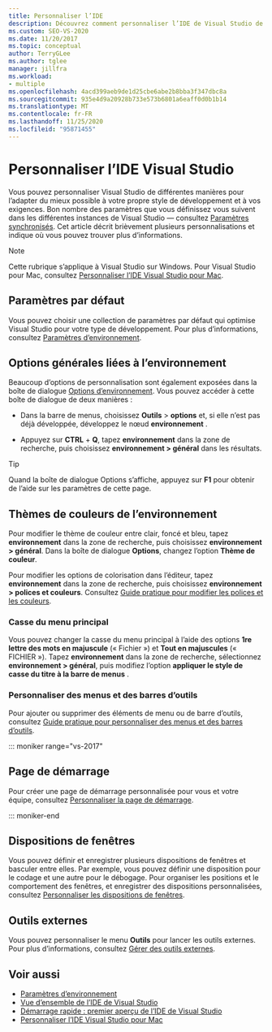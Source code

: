 ```yaml
---
title: Personnaliser l’IDE
description: Découvrez comment personnaliser l’IDE de Visual Studio de la manière la mieux adaptée à votre propre style de développement et à vos exigences.
ms.custom: SEO-VS-2020
ms.date: 11/20/2017
ms.topic: conceptual
author: TerryGLee
ms.author: tglee
manager: jillfra
ms.workload:
- multiple
ms.openlocfilehash: 4acd399aeb9de1d25cbe6abe2b8bba3f347dbc8a
ms.sourcegitcommit: 935e4d9a20928b733e573b6801a6eaff0d0b1b14
ms.translationtype: MT
ms.contentlocale: fr-FR
ms.lasthandoff: 11/25/2020
ms.locfileid: "95871455"
---
```

# <a name="personalize-the-visual-studio-ide"></a>Personnaliser l’IDE Visual Studio

Vous pouvez personnaliser Visual Studio de différentes manières pour l’adapter du mieux possible à votre propre style de développement et à vos exigences. Bon nombre des paramètres que vous définissez vous suivent dans les différentes instances de Visual Studio &mdash; consultez [Paramètres synchronisés](../ide/synchronized-settings-in-visual-studio.md). Cet article décrit brièvement plusieurs personnalisations et indique où vous pouvez trouver plus d’informations.

> [!NOTE]
> Cette rubrique s’applique à Visual Studio sur Windows. Pour Visual Studio pour Mac, consultez [Personnaliser l’IDE Visual Studio pour Mac](/visualstudio/mac/customizing-the-ide).

## <a name="default-settings"></a>Paramètres par défaut

Vous pouvez choisir une collection de paramètres par défaut qui optimise Visual Studio pour votre type de développement. Pour plus d’informations, consultez [Paramètres d’environnement](environment-settings.md).

## <a name="general-environment-options"></a>Options générales liées à l’environnement

Beaucoup d’options de personnalisation sont également exposées dans la boîte de dialogue [Options d’environnement](../ide/reference/general-environment-options-dialog-box.md). Vous pouvez accéder à cette boîte de dialogue de deux manières :

- Dans la barre de menus, choisissez **Outils**  >  **options** et, si elle n’est pas déjà développée, développez le nœud **environnement** .

- Appuyez sur **CTRL** + **Q**, tapez **environnement** dans la zone de recherche, puis choisissez **environnement > général** dans les résultats.

> [!TIP]
> Quand la boîte de dialogue Options s’affiche, appuyez sur **F1** pour obtenir de l’aide sur les paramètres de cette page.

## <a name="environment-color-themes"></a>Thèmes de couleurs de l’environnement

Pour modifier le thème de couleur entre clair, foncé et bleu, tapez **environnement** dans la zone de recherche, puis choisissez **environnement > général**. Dans la boîte de dialogue **Options**, changez l’option **Thème de couleur**.

Pour modifier les options de colorisation dans l’éditeur, tapez **environnement** dans la zone de recherche, puis choisissez **environnement > polices et couleurs**. Consultez [Guide pratique pour modifier les polices et les couleurs](../ide/how-to-change-fonts-and-colors-in-visual-studio.md).

### <a name="main-menu-casing"></a>Casse du menu principal

Vous pouvez changer la casse du menu principal à l’aide des options **1re lettre des mots en majuscule** (« Fichier ») et **Tout en majuscules** (« FICHIER »). Tapez **environnement** dans la zone de recherche, sélectionnez **environnement > général**, puis modifiez l’option **appliquer le style de casse du titre à la barre de menus** .

### <a name="customize-menus-and-toolbars"></a>Personnaliser des menus et des barres d’outils

Pour ajouter ou supprimer des éléments de menu ou de barre d’outils, consultez [Guide pratique pour personnaliser des menus et des barres d’outils](../ide/how-to-customize-menus-and-toolbars-in-visual-studio.md).

::: moniker range="vs-2017"

## <a name="start-page"></a>Page de démarrage

Pour créer une page de démarrage personnalisée pour vous et votre équipe, consultez [Personnaliser la page de démarrage](../ide/customizing-the-start-page-for-visual-studio.md).

::: moniker-end

## <a name="window-layouts"></a>Dispositions de fenêtres

Vous pouvez définir et enregistrer plusieurs dispositions de fenêtres et basculer entre elles. Par exemple, vous pouvez définir une disposition pour le codage et une autre pour le débogage. Pour organiser les positions et le comportement des fenêtres, et enregistrer des dispositions personnalisées, consultez [Personnaliser les dispositions de fenêtres](../ide/customizing-window-layouts-in-visual-studio.md).

## <a name="external-tools"></a>Outils externes

Vous pouvez personnaliser le menu **Outils** pour lancer les outils externes. Pour plus d’informations, consultez [Gérer des outils externes](../ide/managing-external-tools.md).

## <a name="see-also"></a>Voir aussi

- [Paramètres d’environnement](environment-settings.md)
- [Vue d’ensemble de l’IDE de Visual Studio](../get-started/visual-studio-ide.md)
- [Démarrage rapide : premier aperçu de l’IDE de Visual Studio](../ide/quickstart-ide-orientation.md)
- [Personnaliser l’IDE Visual Studio pour Mac](/visualstudio/mac/customizing-the-ide)

